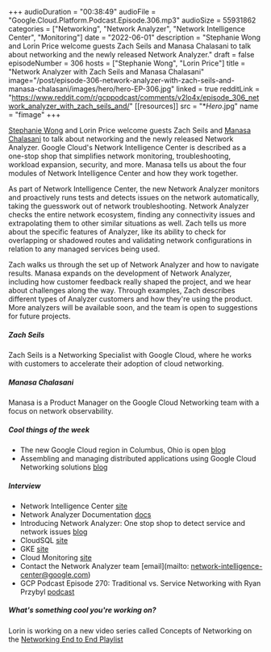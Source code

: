 +++
audioDuration = "00:38:49"
audioFile = "Google.Cloud.Platform.Podcast.Episode.306.mp3"
audioSize = 55931862
categories = ["Networking", "Network Analyzer", "Network Intelligence Center", "Monitoring"]
date = "2022-06-01"
description = "Stephanie Wong and Lorin Price welcome guests Zach Seils and Manasa Chalasani to talk about networking and the newly released Network Analyzer."
draft = false
episodeNumber = 306
hosts = ["Stephanie Wong", "Lorin Price"]
title = "Network Analyzer with Zach Seils and Manasa Chalasani"
image="/post/episode-306-network-analyzer-with-zach-seils-and-manasa-chalasani/images/hero/hero-EP-306.jpg"
linked = true
redditLink = "https://www.reddit.com/r/gcppodcast/comments/v2lo4x/episode_306_network_analyzer_with_zach_seils_and/"
[[resources]]
  src = "**Hero*.jpg"
  name = "fimage"
+++

[Stephanie Wong](https://twitter.com/stephr_wong) and Lorin Price welcome guests Zach Seils and [Manasa Chalasani](https://twitter.com/ManasaChalasani) to talk about networking and the newly released Network Analyzer. Google Cloud's Network Intelligence Center is described as a one-stop shop that simplifies network monitoring, troubleshooting, workload expansion, security, and more. Manasa tells us about the four modules of Network Intelligence Center and how they work together.

As part of Network Intelligence Center, the new Network Analyzer monitors and proactively runs tests and detects issues on the network automatically, taking the guesswork out of network troubleshooting. Network Analyzer checks the entire network ecosystem, finding any connectivity issues and extrapolating them to other similar situations as well. Zach tells us more about the specific features of Analyzer, like its ability to check for overlapping or shadowed routes and validating network configurations in relation to any managed services being used. 

Zach walks us through the set up of Network Analyzer and how to navigate results. Manasa expands on the development of Network Analyzer, including how customer feedback really shaped the project, and we hear about challenges along the way. Through examples, Zach describes different types of Analyzer customers and how they're using the product. More analyzers will be available soon, and the team is open to suggestions for future projects. 

##### Zach Seils

Zach Seils is a Networking Specialist with Google Cloud, where he works with customers to accelerate their adoption of cloud networking. 

##### Manasa Chalasani

Manasa is a Product Manager on the Google Cloud Networking team with a focus on network observability.

##### Cool things of the week

* The new Google Cloud region in Columbus, Ohio is open [blog](https://cloud.google.com/blog/products/infrastructure/new-google-cloud-region-in-columbus-ohio-is-open)
* Assembling and managing distributed applications using Google Cloud Networking solutions [blog](https://cloud.google.com/blog/products/networking/networking-spotlight-2022)
 
##### Interview

* Network Intelligence Center [site](https://cloud.google.com/network-intelligence-center)
* Network Analyzer Documentation [docs](https://cloud.google.com/network-intelligence-center/docs/network-analyzer/overview)
* Introducing Network Analyzer: One stop shop to detect service and network issues [blog](https://cloud.google.com/blog/products/networking/introducing-network-analyzer-detect-service-and-network-issues)
* CloudSQL [site](https://cloud.google.com/sql)
* GKE [site](https://cloud.google.com/kubernetes-engine)
* Cloud Monitoring [site](https://cloud.google.com/monitoring)
* Contact the Network Analyzer team [email](mailto: network-intelligence-center@google.com)
* GCP Podcast Episode 270: Traditional vs. Service Networking with Ryan Przybyl [podcast](https://www.gcppodcast.com/post/episode-270-traditional-vs-service-networking-with-ryan-przybyl/)

##### What's something cool you're working on?

Lorin is working on a new video series called Concepts of Networking on the [Networking End to End Playlist](https://www.youtube.com/watch?v=cNb7xKyya5c&list=PLIivdWyY5sqJ0oXcnZYqOnuNRsLF9H48u)



